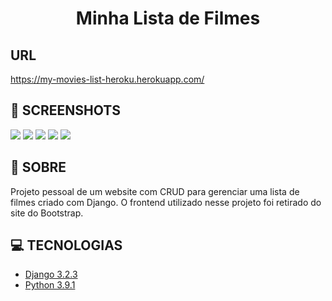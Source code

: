 <h1 align="center">Minha Lista de Filmes</h1>

## URL
https://my-movies-list-heroku.herokuapp.com/

## 📸 SCREENSHOTS
<img src="https://user-images.githubusercontent.com/62306104/120701452-398c6d00-c489-11eb-899f-807b8b480ab0.png" /> 
<img src="https://user-images.githubusercontent.com/62306104/120702465-7b69e300-c48a-11eb-9a4c-b8fadf11c926.png" />
<img src="https://user-images.githubusercontent.com/62306104/120702467-7c027980-c48a-11eb-81f1-d49805ac1ce3.png" /> 
<img src="https://user-images.githubusercontent.com/62306104/120702468-7c9b1000-c48a-11eb-9a05-da5e3faeed37.png" />
<img src="https://user-images.githubusercontent.com/62306104/120702470-7c9b1000-c48a-11eb-9713-2becc369be4a.png" />

## 📜 SOBRE
Projeto pessoal de um website com CRUD para gerenciar uma lista de filmes criado com Django. 
O frontend utilizado nesse projeto foi retirado do site do Bootstrap.

## 💻 TECNOLOGIAS
- [Django 3.2.3](https://www.djangoproject.com/)
- [Python 3.9.1](https://www.python.org/)
